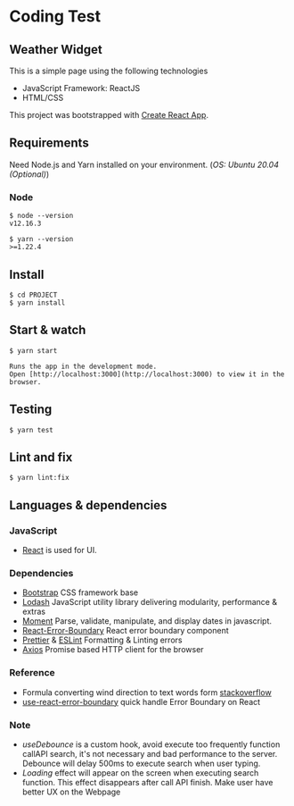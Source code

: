 # Coding Test

## Weather Widget

This is a simple page using the following technologies

- JavaScript Framework: ReactJS
- HTML/CSS

This project was bootstrapped with [Create React App](https://github.com/facebook/create-react-app).

## Requirements

Need Node.js and Yarn installed on your environment. (_OS: Ubuntu 20.04 (Optional)_)

### Node

    $ node --version
    v12.16.3

    $ yarn --version
    >=1.22.4

## Install

    $ cd PROJECT
    $ yarn install

## Start & watch

    $ yarn start
    
    Runs the app in the development mode.
    Open [http://localhost:3000](http://localhost:3000) to view it in the browser.
## Testing

    $ yarn test
## Lint and fix

    $ yarn lint:fix

    
## Languages & dependencies

### JavaScript

- [React](http://facebook.github.io/react) is used for UI.

### Dependencies

- [Bootstrap](https://getbootstrap.com/)  CSS framework base
- [Lodash](https://lodash.com/)  JavaScript utility library delivering modularity, performance & extras
- [Moment](https://momentjs.com/)  Parse, validate, manipulate, and display dates in javascript.
- [React-Error-Boundary](https://github.com/bvaughn/react-error-boundary)   React error boundary component
- [Prettier](https://prettier.io/) & [ESLint](https://eslint.org/)   Formatting & Linting errors 
- [Axios](https://github.com/axios/axios)  Promise based HTTP client for the browser


### Reference
- Formula converting wind direction to text words form [stackoverflow](https://stackoverflow.com/questions/7490660/converting-wind-direction-in-angles-to-text-words)
- [use-react-error-boundary](https://kentcdodds.com/blog/use-react-error-boundary-to-handle-errors-in-react) quick handle Error Boundary on React

### Note
- _useDebounce_ is a custom hook, avoid execute too frequently function callAPI search, it's not necessary and bad performance to the server.
  Debounce will delay 500ms to execute search when user typing. 
- _Loading_ effect will appear on the screen when executing search function. This effect disappears after call API finish. Make user have better UX on the Webpage